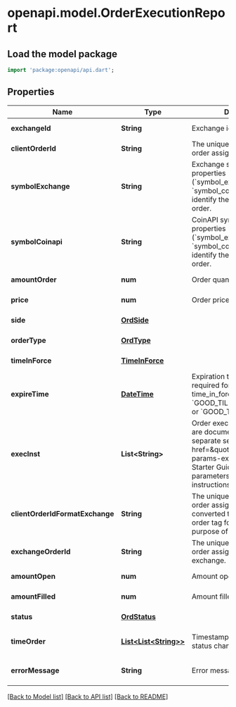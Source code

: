 # openapi.model.OrderExecutionReport

## Load the model package
```dart
import 'package:openapi/api.dart';
```

## Properties
Name | Type | Description | Notes
------------ | ------------- | ------------- | -------------
**exchangeId** | **String** | Exchange identifier. | [default to null]
**clientOrderId** | **String** | The unique identifier of the order assigned by the client. | [default to null]
**symbolExchange** | **String** | Exchange symbol. One of the properties (&#x60;symbol_exchange&#x60;, &#x60;symbol_coinapi&#x60;) is required to identify the market for the new order. | [optional] [default to null]
**symbolCoinapi** | **String** | CoinAPI symbol. One of the properties (&#x60;symbol_exchange&#x60;, &#x60;symbol_coinapi&#x60;) is required to identify the market for the new order. | [optional] [default to null]
**amountOrder** | **num** | Order quantity. | [default to null]
**price** | **num** | Order price. | [default to null]
**side** | [**OrdSide**](OrdSide.md) |  | [default to null]
**orderType** | [**OrdType**](OrdType.md) |  | [default to null]
**timeInForce** | [**TimeInForce**](TimeInForce.md) |  | [default to null]
**expireTime** | [**DateTime**](DateTime.md) | Expiration time. Conditionaly required for orders with time_in_force &#x3D; &#x60;GOOD_TILL_TIME_EXCHANGE&#x60; or &#x60;GOOD_TILL_TIME_OEML&#x60;. | [optional] [default to null]
**execInst** | **List&lt;String&gt;** | Order execution instructions are documented in the separate section: &lt;a href&#x3D;\&quot;#oeml-order-params-exec\&quot;&gt;OEML / Starter Guide / Order parameters / Execution instructions&lt;/a&gt;  | [optional] [default to const []]
**clientOrderIdFormatExchange** | **String** | The unique identifier of the order assigned by the client converted to the exchange order tag format for the purpose of tracking it. | [default to null]
**exchangeOrderId** | **String** | The unique identifier of the order assigned by the exchange. | [optional] [default to null]
**amountOpen** | **num** | Amount open | [default to null]
**amountFilled** | **num** | Amount filled | [default to null]
**status** | [**OrdStatus**](OrdStatus.md) |  | [default to null]
**timeOrder** | [**List&lt;List&lt;String&gt;&gt;**](List.md) | Timestamped history of order status changes. | [default to const []]
**errorMessage** | **String** | Error message | [optional] [default to null]

[[Back to Model list]](../README.md#documentation-for-models) [[Back to API list]](../README.md#documentation-for-api-endpoints) [[Back to README]](../README.md)


